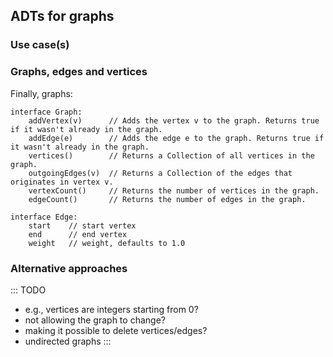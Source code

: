 
## ADTs for graphs

### Use case(s)

### Graphs, edges and vertices

Finally, graphs:

    interface Graph:
        addVertex(v)      // Adds the vertex v to the graph. Returns true if it wasn't already in the graph.
        addEdge(e)        // Adds the edge e to the graph. Returns true if it wasn't already in the graph.
        vertices()        // Returns a Collection of all vertices in the graph.
        outgoingEdges(v)  // Returns a Collection of the edges that originates in vertex v.
        vertexCount()     // Returns the number of vertices in the graph.
        edgeCount()       // Returns the number of edges in the graph.

    interface Edge:
        start    // start vertex
        end      // end vertex
        weight   // weight, defaults to 1.0

### Alternative approaches

::: TODO
- e.g., vertices are integers starting from 0?
- not allowing the graph to change?
- making it possible to delete vertices/edges?
- undirected graphs
:::
